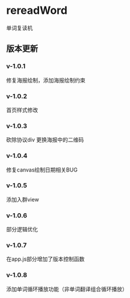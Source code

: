 # rereadWord
单词复读机

## 版本更新

### v-1.0.1
修复海报绘制，添加海报绘制约束

### v-1.0.2
首页样式修改

### v-1.0.3
砍除协议div
更换海报中的二维码

### v-1.0.4
修复canvas绘制日期相关BUG

### v-1.0.5
添加入群view

### v-1.0.6
部分逻辑优化

### v-1.0.7
在app.js部分增加了版本控制函数

### v-1.0.8
添加单词循环播放功能（非单词翻译组合循环播放）